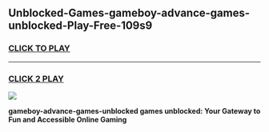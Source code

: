 
## Unblocked-Games-gameboy-advance-games-unblocked-Play-Free-109s9
<h3>
<a href="https://premium76.site?title=gameboy-advance-games-unblocked&ref=18A1">CLICK TO PLAY</a></h3>
<hr>

<h3>
<a href="https://premium76.site?title=gameboy-advance-games-unblocked&ref=18A1">CLICK 2 PLAY</a>
  
</h3>

<a href="https://premium76.site?title=gameboy-advance-games-unblocked&ref=18A1"><img src="https://clearcache.store/games.png"></a>


**gameboy-advance-games-unblocked games unblocked: Your Gateway to Fun and Accessible Online Gaming**
